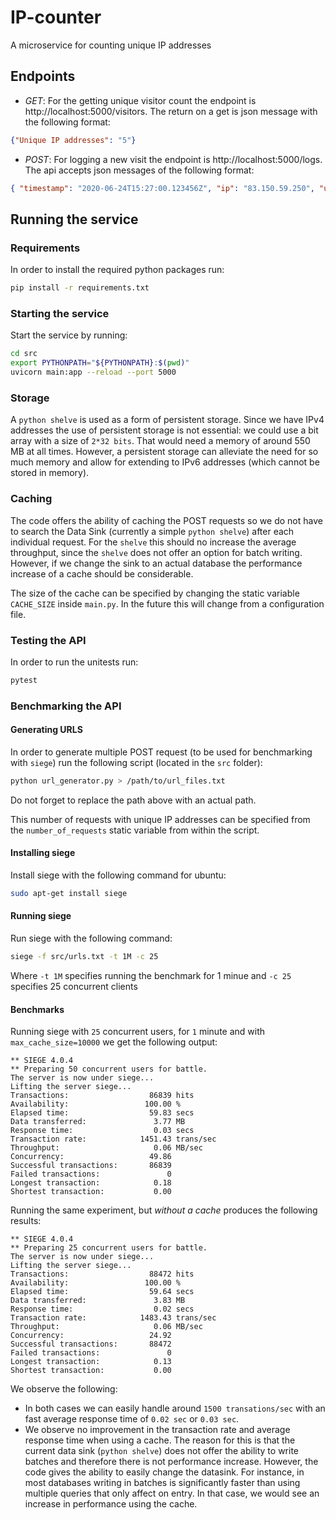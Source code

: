 # IP-counter
A microservice for counting unique IP addresses

## Endpoints

- *GET*: For the getting unique visitor count  the endpoint is http://localhost:5000/visitors. The return on a get is json message with the following format:
```json
{"Unique IP addresses": "5"}
```
- *POST*: For logging a new visit the endpoint is http://localhost:5000/logs. The api accepts json messages of
the following format:

```json
{ "timestamp": "2020-06-24T15:27:00.123456Z", "ip": "83.150.59.250", "url": "..." }
```

## Running the service
### Requirements

In order to install the required python packages run:

```bash
pip install -r requirements.txt
```

### Starting the service

Start the service by running:

```bash
cd src
export PYTHONPATH="${PYTHONPATH}:$(pwd)"
uvicorn main:app --reload --port 5000
```

### Storage

A `python shelve` is used as a form of persistent storage. Since we have IPv4 addresses the 
use of persistent storage is not essential: we could use a bit array with a size of `2*32 bits`. That would need
a memory of around 550 MB at all times. However, a persistent storage can alleviate the need for 
so much memory and allow for extending to IPv6 addresses (which cannot be stored in memory).

### Caching

The code offers the ability of caching the POST requests so we do not have to search the
Data Sink (currently a simple `python shelve`) after each individual request. For the `shelve` 
this should no increase the average throughput, since the `shelve` does not offer an option
for batch writing. However, if we change the sink to an actual database the performance increase
of a cache should be considerable.

The size of the cache can be specified by changing the static variable `CACHE_SIZE` inside `main.py`.
In the future this will change from a configuration file.

### Testing the API

In order to run the unitests run:

```bash
pytest
```
### Benchmarking the API

#### Generating URLS

In order to generate multiple POST request (to be used for benchmarking with `siege`) run the following script (located in the `src` folder):

```bash
python url_generator.py > /path/to/url_files.txt
```

Do not forget to replace the path above with an actual path.

This number of requests with unique IP addresses can be specified from the `number_of_requests` static variable from within the script.

#### Installing siege

Install siege with the following command for ubuntu:

```bash
sudo apt-get install siege
```
#### Running siege

Run siege with the following command:

```bash
siege -f src/urls.txt -t 1M -c 25
```

Where `-t 1M` specifies running the benchmark for 1 minue and `-c 25` specifies 25 concurrent clients


#### Benchmarks

Running siege with `25` concurrent users, for `1` minute and with `max_cache_size=10000` we get the
following output:

```
** SIEGE 4.0.4
** Preparing 50 concurrent users for battle.
The server is now under siege...
Lifting the server siege...
Transactions:                  86839 hits
Availability:                 100.00 %
Elapsed time:                  59.83 secs
Data transferred:               3.77 MB
Response time:                  0.03 secs
Transaction rate:            1451.43 trans/sec
Throughput:                     0.06 MB/sec
Concurrency:                   49.86
Successful transactions:       86839
Failed transactions:               0
Longest transaction:            0.18
Shortest transaction:           0.00
```

Running the same experiment, but *without a cache* produces the following results:

```
** SIEGE 4.0.4
** Preparing 25 concurrent users for battle.
The server is now under siege...
Lifting the server siege...
Transactions:                  88472 hits
Availability:                 100.00 %
Elapsed time:                  59.64 secs
Data transferred:               3.83 MB
Response time:                  0.02 secs
Transaction rate:            1483.43 trans/sec
Throughput:                     0.06 MB/sec
Concurrency:                   24.92
Successful transactions:       88472
Failed transactions:               0
Longest transaction:            0.13
Shortest transaction:           0.00
```

We observe the following:
- In both cases we can easily handle around `1500 transations/sec` with an
fast average response time of `0.02 sec` or `0.03 sec`.
- We observe no improvement in the transaction rate and average response time
when using a cache. The reason for this is that the current data sink (`python shelve`)
does not offer the ability to write batches and therefore there is not performance increase. 
However, the code gives the ability to easily change the datasink. 
For instance, in most databases writing in batches is significantly faster than using multiple
queries that only affect on entry. In that case, we would see an increase in performance using the cache.